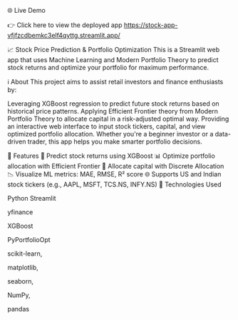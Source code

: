 🌐 Live Demo

👉 Click here to view the deployed app
https://stock-app-vfjfzcdbemkc3elf4qyttg.streamlit.app/


📈 Stock Price Prediction & Portfolio Optimization
This is a Streamlit web app that uses Machine Learning and Modern Portfolio Theory to predict stock returns and optimize your portfolio for maximum performance.

ℹ️ About
This project aims to assist retail investors and finance enthusiasts by:

Leveraging XGBoost regression to predict future stock returns based on historical price patterns.
Applying Efficient Frontier theory from Modern Portfolio Theory to allocate capital in a risk-adjusted optimal way.
Providing an interactive web interface to input stock tickers, capital, and view optimized portfolio allocation.
Whether you're a beginner investor or a data-driven trader, this app helps you make smarter portfolio decisions.

🚀 Features
🔮 Predict stock returns using XGBoost
📊 Optimize portfolio allocation with Efficient Frontier
💼 Allocate capital with Discrete Allocation
📉 Visualize ML metrics: MAE, RMSE, R² score
🌐 Supports US and Indian stock tickers (e.g., AAPL, MSFT, TCS.NS, INFY.NS)
🧠 Technologies Used

Python
Streamlit

yfinance

XGBoost

PyPortfolioOpt

scikit-learn,

matplotlib,

seaborn,

NumPy,

pandas 
